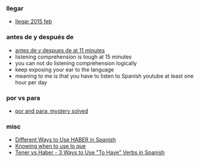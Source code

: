 
### llegar

- [llegar 2015 feb](https://www.youtube.com/watch?v=tTIaZ3_kS8I)

### antes de y después de

- [antes de y despues de at 11 minutes](https://www.youtube.com/watch?v=tw0sJmpICvU)
- listening comprehension is tough at 15 minutes
- you can not do listening comprehension logically
- keep exposing your ear to the language
- meaning to me is that you have to listen to Spanish youtube at least one hour per day

### por vs para

- [por and para: mystery solved](https://www.youtube.com/watch?v=D3hnQuaKK_8)

### misc

- [Different Ways to Use HABER in Spanish](https://www.youtube.com/watch?v=CruWoC77J4s)
- [Knowing when to use lo que](https://www.youtube.com/watch?v=i1PrP0kFf8E)
- [Tener vs Haber - 3 Ways to Use "To Have" Verbs in Spanish](https://www.youtube.com/watch?v=5EPKegZJzkU)
